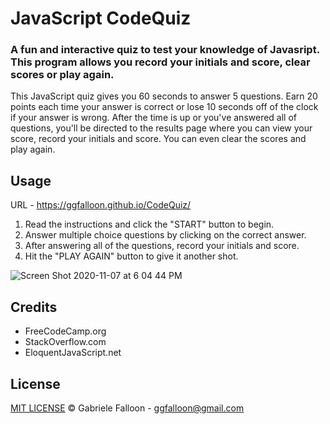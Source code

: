 # JavaScript CodeQuiz

### A fun and interactive quiz to test your knowledge of Javasript. This program allows you record your initials and score, clear scores or play again.

This JavaScript quiz gives you 60 seconds to answer 5 questions. Earn 20 points each time your answer is correct or lose 10 seconds off of the clock if your answer is wrong. After the time is up or you've answered all of questions, you'll be directed to the results page where you can view your score, record your initials and score. You can even clear the scores and play again.

## Usage

URL - https://ggfalloon.github.io/CodeQuiz/

1. Read the instructions and click the "START" button to begin.
2. Answer multiple choice questions by clicking on the correct answer.
3. After answering all of the questions, record your initials and score.
4. Hit the "PLAY AGAIN" button to give it another shot.

![Screen Shot 2020-11-07 at 6 04 44 PM](https://user-images.githubusercontent.com/71281652/98453907-e9803e80-2123-11eb-8a39-c7d8f2e4b722.png)


## Credits

* FreeCodeCamp.org
* StackOverflow.com
* EloquentJavaScript.net

## License
[MIT LICENSE](LICENSE) &copy; Gabriele Falloon - ggfalloon@gmail.com
